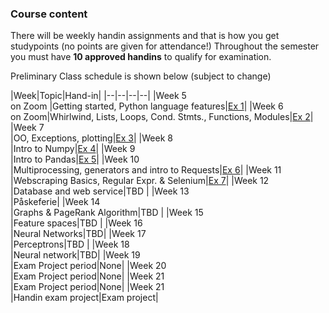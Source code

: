 ### Course content

There will be weekly handin assignments and that is how you get studypoints (no points are given for attendance!)
Throughout the semester you must have **10 approved handins** to qualify for examination.

Preliminary Class schedule is shown below (subject to change)

|Week|Topic|Hand-in|
|--|--|--|--|
|Week 5<br/>on Zoom |Getting started, Python language features|[Ex 1](notebooks/01-Exercise.ipynb)|
|Week 6<br/>on Zoom|Whirlwind, Lists, Loops, Cond. Stmts., Functions, Modules|[Ex 2](notebooks/02-Exercise.ipynb)|
|Week 7<br/>|OO, Exceptions, plotting|[Ex 3](notebooks/03-Exercise.ipynb)|
|Week 8<br/>|Intro to Numpy|[Ex 4](notebooks/04-Exercise.ipynb)|
|Week 9<br/>|Intro to Pandas|[Ex 5](notebooks/05-Exercise.ipynb)|
|Week 10<br/>|Multiprocessing, generators and intro to Requests|[Ex 6](notebooks/06-Exercise.ipynb)|
|Week 11<br/>|Webscraping Basics, Regular Expr. & Selenium|[Ex 7](https://docs.google.com/document/d/1ojSiBWwLo4-Rc7763vx6aVEYdNluATOMja9qqk4dodU/edit?usp=sharing)|
|Week 12<br/>|Database and web service|TBD [](https://docs.google.com/spreadsheets/d/10HYM2KRqslBTQjkcz8B0ooz4TnnXd4n5xxFsSl9saZQ/edit#gid=0)|
|Week 13<br/>|Påskeferie|
|Week 14<br/>|Graphs & PageRank Algorithm|TBD [](notebooks/Facebook_exercise.ipynb)|
|Week 15<br/>|Feature spaces|TBD [](notebooks/Ugeopgave-10.ipynb)|
|Week 16<br/>|Neural Networks|TBD|
|Week 17<br/>|Perceptrons|TBD[](notebooks/12-2-Exercise-handwritten-numbers.ipynb) [](notebooks/12-3-Exercise-Perceptrons.ipynb)|
|Week 18<br/>|Neural network|TBD|
|Week 19<br/>|Exam Project period|None|
|Week 20<br/>|Exam Project period|None|
|Week 21<br/>|Exam Project period|None|
|Week 21<br/>|Handin exam project|Exam project|  


